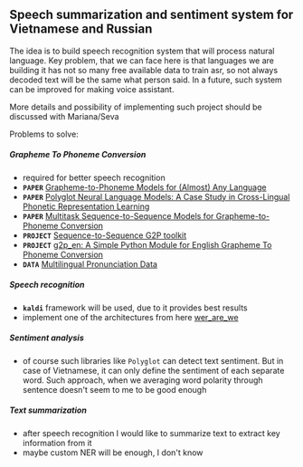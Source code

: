 ## Speech summarization and sentiment system for Vietnamese and Russian
The idea is to build speech recognition system that will process natural language. Key problem, that we can face here is
that languages we are building it has not so many free available data to train asr, so not always decoded text will be
the same what person said. In a future, such system can be improved for making voice assistant.

More details and possibility of implementing such project should be discussed with Mariana/Seva


Problems to solve:

##### Grapheme To Phoneme Conversion
  * required for better speech recognition
  * ****`PAPER`**** [Grapheme-to-Phoneme Models for (Almost) Any Language](https://pdfs.semanticscholar.org/b9c8/fef9b6f16b92c6859f6106524fdb053e9577.pdf)
  * ****`PAPER`**** [Polyglot Neural Language Models: A Case Study in Cross-Lingual Phonetic Representation Learning](https://arxiv.org/pdf/1605.03832.pdf)
  * ****`PAPER`**** [Multitask Sequence-to-Sequence Models for Grapheme-to-Phoneme Conversion](https://pdfs.semanticscholar.org/26d0/09959fa2b2e18cddb5783493738a1c1ede2f.pdf)
  * ****`PROJECT`**** [Sequence-to-Sequence G2P toolkit](https://github.com/cmusphinx/g2p-seq2seq)
  * ****`PROJECT`**** [g2p_en: A Simple Python Module for English Grapheme To Phoneme Conversion](https://github.com/kyubyong/g2p) 
  * ****`DATA`**** [Multilingual Pronunciation Data](https://drive.google.com/drive/folders/0B7R_gATfZJ2aWkpSWHpXUklWUmM)

##### Speech recognition
  * ****`kaldi`**** framework will be used, due to it provides best results
  * implement one of the architectures from here [wer_are_we](https://github.com/syhw/wer_are_we)
  
##### Sentiment analysis
  * of course such libraries like ``Polyglot`` can detect text sentiment. But in case of Vietnamese, it can only define
  the sentiment of each separate word. Such approach, when we averaging word polarity through sentence doesn't seem to me
  to be good enough
  
##### Text summarization
  * after speech recognition I would like to summarize text to extract key information from it
  * maybe custom NER will be enough, I don't know

